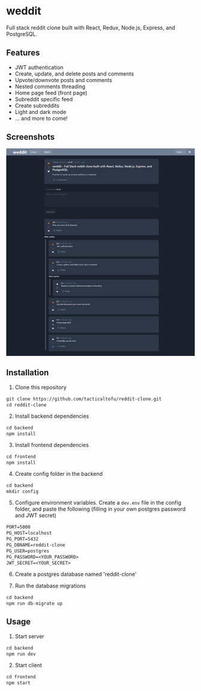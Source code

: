 # weddit

Full stack reddit clone built with React, Redux, Node.js, Express, and PostgreSQL.

## Features
- JWT authentication
- Create, update, and delete posts and comments
- Upvote/downvote posts and comments
- Nested comments threading
- Home page feed (front page)
- Subreddit specific feed
- Create subreddits
- Light and dark mode
- ... and more to come!

## Screenshots
<p align="center">
  <a href="#">
    <img src="./screenshot.png" alt="Comments page for a post">
  </a>
</p>

## Installation
1. Clone this repository

```
git clone https://github.com/tacticaltofu/reddit-clone.git
cd reddit-clone
```

2. Install backend dependencies

```
cd backend
npm install
```

3. Install frontend dependencies

```
cd frontend
npm install
```

4. Create config folder in the backend

```
cd backend
mkdir config
```

5. Configure environment variables. Create a `dev.env` file in the config folder, and paste the following (filling in your own postgres password and JWT secret)
```
PORT=5000
PG_HOST=localhost
PG_PORT=5432
PG_DBNAME=reddit-clone
PG_USER=postgres
PG_PASSWORD=<YOUR_PASSWORD>
JWT_SECRET=<YOUR_SECRET>

```

6. Create a postgres database named 'reddit-clone'

7. Run the database migrations

```
cd backend
npm run db-migrate up
```

## Usage
1. Start server

```
cd backend
npm run dev
```

2. Start client
```
cd frontend
npm start
```